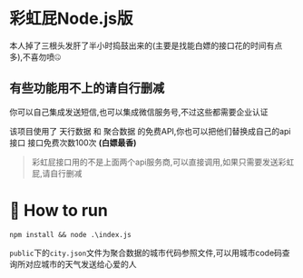 # 彩虹屁Node.js版  

本人掉了三根头发肝了半小时捣鼓出来的(主要是找能白嫖的接口花的时间有点多),不喜勿喷🤐

## 有些功能用不上的请自行删减  

你可以自己集成发送短信,也可以集成微信服务号,不过这些都需要企业认证  

该项目使用了 天行数据 和 聚合数据 的免费API,你也可以把他们替换成自己的api接口 接口免费次数100次
**(白嫖最香)**

> 彩虹屁接口用的不是上面两个api服务商,可以直接调用,如果只需要发送彩虹屁,请自行删减

# 🚀 How to run

```
npm install && node .\index.js
```

`public`下的`city.json`文件为聚合数据的城市代码参照文件,可以用城市code码查询所对应城市的天气发送给心爱的人

